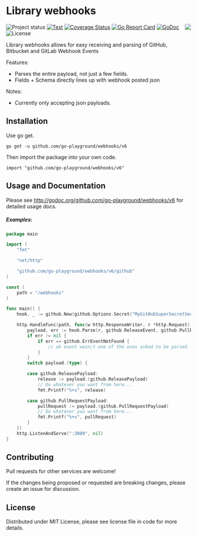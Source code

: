 Library webhooks
================
<img align="right" src="https://raw.githubusercontent.com/go-playground/webhooks/v6/logo.png">![Project status](https://img.shields.io/badge/version-6.1.0-green.svg)
[![Test](https://github.com/go-playground/webhooks/workflows/Test/badge.svg?branch=master)](https://github.com/go-playground/webhooks/actions)
[![Coverage Status](https://coveralls.io/repos/go-playground/webhooks/badge.svg?branch=master&service=github)](https://coveralls.io/github/go-playground/webhooks?branch=master)
[![Go Report Card](https://goreportcard.com/badge/go-playground/webhooks)](https://goreportcard.com/report/go-playground/webhooks)
[![GoDoc](https://godoc.org/github.com/go-playground/webhooks/v6?status.svg)](https://godoc.org/github.com/go-playground/webhooks/v6)
![License](https://img.shields.io/dub/l/vibe-d.svg)

Library webhooks allows for easy receiving and parsing of GitHub, Bitbucket and GitLab Webhook Events

Features:

* Parses the entire payload, not just a few fields.
* Fields + Schema directly lines up with webhook posted json

Notes:

* Currently only accepting json payloads.

Installation
------------

Use go get.

```shell
go get -u github.com/go-playground/webhooks/v6
```

Then import the package into your own code.

	import "github.com/go-playground/webhooks/v6"

Usage and Documentation
------

Please see http://godoc.org/github.com/go-playground/webhooks/v6 for detailed usage docs.

##### Examples:
```go
package main

import (
	"fmt"

	"net/http"

	"github.com/go-playground/webhooks/v6/github"
)

const (
	path = "/webhooks"
)

func main() {
	hook, _ := github.New(github.Options.Secret("MyGitHubSuperSecretSecrect...?"))

	http.HandleFunc(path, func(w http.ResponseWriter, r *http.Request) {
		payload, err := hook.Parse(r, github.ReleaseEvent, github.PullRequestEvent)
		if err != nil {
			if err == github.ErrEventNotFound {
				// ok event wasn;t one of the ones asked to be parsed
			}
		}
		switch payload.(type) {

		case github.ReleasePayload:
			release := payload.(github.ReleasePayload)
			// Do whatever you want from here...
			fmt.Printf("%+v", release)

		case github.PullRequestPayload:
			pullRequest := payload.(github.PullRequestPayload)
			// Do whatever you want from here...
			fmt.Printf("%+v", pullRequest)
		}
	})
	http.ListenAndServe(":3000", nil)
}

```

Contributing
------

Pull requests for other services are welcome!

If the changes being proposed or requested are breaking changes, please create an issue for discussion.

License
------
Distributed under MIT License, please see license file in code for more details.
